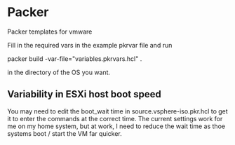 # Packer
Packer templates for vmware

Fill in the required vars in the example pkrvar file and run

packer build -var-file="variables.pkrvars.hcl" .

in the directory of the OS you want.

## Variability in ESXi host boot speed

You may need to edit the boot_wait time in source.vsphere-iso.pkr.hcl to get it to enter the commands at the correct time.
The current settings work for me on my home system, but at work, I need to reduce the wait time as thoe systems boot / start the VM far quicker.